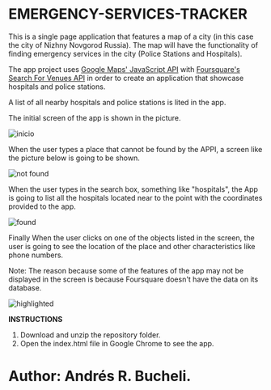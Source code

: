 # EMERGENCY-SERVICES-TRACKER

This is a single page application that features a map of a city (in this case the city of Nizhny Novgorod Russia).  The map will have the functionality of 
finding emergency services in the city (Police Stations and Hospitals).

The app project uses [Google Maps' JavaScript API](http://bit.ly/2DTmniw) with [Foursquare's Search For Venues API](http://bit.ly/2I1X4x9) in 
order to create an application that showcase hospitals and police stations.

A list of all nearby hospitals and police stations is lited in the app.

The initial screen of the app is shown in the picture.

![inicio](https://github.com/anferebu/EMERGENCY-SERVICES-TRACKER/blob/master/paginadeinicio.jpg)

When the user types a place that cannot be found by the APPI, a screen like the picture below is going to be shown.

![not found](https://github.com/anferebu/EMERGENCY-SERVICES-TRACKER/blob/master/object%20not%20found.jpg)

When the user types in the search box, something like "hospitals", the App is going to list all the hospitals located near to the point with
the coordinates provided to the app.

![found](https://github.com/anferebu/EMERGENCY-SERVICES-TRACKER/blob/master/hospitals%20found.jpg)

Finally When the user clicks on one of the objects listed in the screen, the user is going to see the location of the place and other
characteristics like phone numbers.

Note: The reason because some of the features of the app may not be displayed in the screen is because Foursquare doesn't have the data on its database.

![highlighted](https://github.com/anferebu/EMERGENCY-SERVICES-TRACKER/blob/master/highlighted%20object.jpg)

<strong>INSTRUCTIONS</strong>

1. Download and unzip the repository folder.
2. Open the index.html file in Google Chrome to see the app.

# Author: Andrés R. Bucheli.
